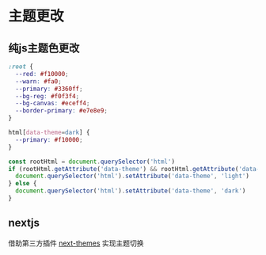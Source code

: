 # 主题更改

## 纯js主题色更改

```css
:root {
  --red: #f10000;
  --warn: #fa0;
  --primary: #3360ff;
  --bg-reg: #f0f3f4;
  --bg-canvas: #eceff4;
  --border-primary: #e7e8e9;
}

html[data-theme=dark] {
  --primary: #f10000;
}
```

```js
const rootHtml = document.querySelector('html')
if (rootHtml.getAttribute('data-theme') && rootHtml.getAttribute('data-theme') === 'dark') {
  document.querySelector('html').setAttribute('data-theme', 'light')
} else {
  document.querySelector('html').setAttribute('data-theme', 'dark')
}
```

## nextjs

借助第三方插件 [next-themes](https://github.com/pacocoursey/next-themes) 实现主题切换
